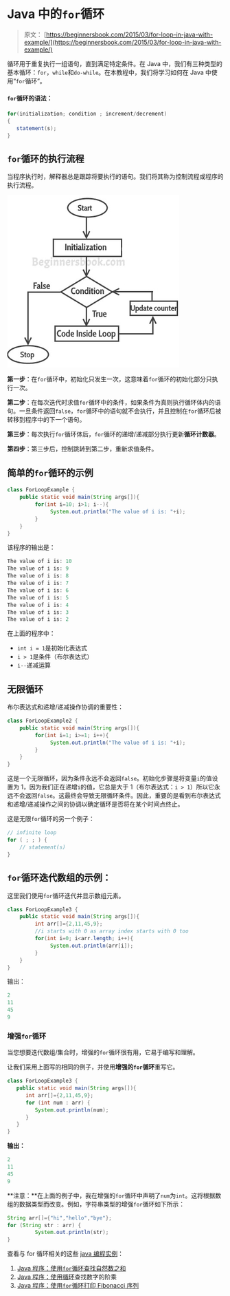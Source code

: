 # Java 中的`for`循环

> 原文： [https://beginnersbook.com/2015/03/for-loop-in-java-with-example/](https://beginnersbook.com/2015/03/for-loop-in-java-with-example/)

循环用于重复执行一组语句，直到满足特定条件。在 Java 中，我们有三种类型的基本循环：`for`，`while`和`do-while`。在本教程中，我们将学习如何在 Java 中使用“`for`循环”。

#### `for`循环的语法：

```java
for(initialization; condition ; increment/decrement)
{
   statement(s);
}
```

## `for`循环的执行流程

当程序执行时，解释器总是跟踪将要执行的语句。我们将其称为控制流程或程序的执行流程。

![for loop Java](img/9572bc7b0cc6c51468311908d38ba1b8.jpg)

**第一步**：在`for`循环中，初始化只发生一次，这意味着`for`循环的初始化部分只执行一次。

**第二步**：在每次迭代时求值`for`循环中的条件，如果条件为真则执行循环体内的语句。一旦条件返回`false`，`for`循环中的语句就不会执行，并且控制在`for`循环后被转移到程序中的下一个语句。

**第三步**：每次执行`for`循环体后，`for`循环的递增/递减部分执行更新**循环计数器**。

**第四步**：第三步后，控制跳转到第二步，重新求值条件。

## 简单的`for`循环的示例

```java
class ForLoopExample {
    public static void main(String args[]){
         for(int i=10; i>1; i--){
              System.out.println("The value of i is: "+i);
         }
    }
}
```

该程序的输出是：

```java
The value of i is: 10
The value of i is: 9
The value of i is: 8
The value of i is: 7
The value of i is: 6
The value of i is: 5
The value of i is: 4
The value of i is: 3
The value of i is: 2
```

在上面的程序中：

+   `int i = 1`是初始化表达式
+   `i > 1`是条件（布尔表达式）
+   `i--`递减运算

## 无限循环

布尔表达式和递增/递减操作协调的重要性：

```java
class ForLoopExample2 {
    public static void main(String args[]){
         for(int i=1; i>=1; i++){
              System.out.println("The value of i is: "+i);
         }
    }
}
```

这是一个无限循环，因为条件永远不会返回`false`。初始化步骤是将变量`i`的值设置为 1，因为我们正在递增`i`的值，它总是大于 1（布尔表达式：`i > 1`）所以它永远不会返回`false`。这最终会导致无限循环条件。因此，重要的是看到布尔表达式和递增/递减操作之间的协调以确定循环是否将在某个时间点终止。

这是无限`for`循环的另一个例子：

```java
// infinite loop
for ( ; ; ) {
    // statement(s)
}
```

## `for`循环迭代数组的示例：

这里我们使用`for`循环迭代并显示数组元素。

```java
class ForLoopExample3 {
    public static void main(String args[]){
         int arr[]={2,11,45,9};
         //i starts with 0 as array index starts with 0 too
         for(int i=0; i<arr.length; i++){
              System.out.println(arr[i]);
         }
    }
}
```

输出：

```java
2
11
45
9
```

### 增强`for`循环

当您想要迭代数组/集合时，增强的`for`循环很有用，它易于编写和理解。

让我们采用上面写的相同的例子，并使用**增强的`for`循环**重写它。

```java
class ForLoopExample3 {
   public static void main(String args[]){
      int arr[]={2,11,45,9};
      for (int num : arr) {
         System.out.println(num);
      }
   }
}
```

**输出：**

```java
2
11
45
9
```

**注意：**在上面的例子中，我在增强的`for`循环中声明了`num`为`int`。这将根据数组的数据类型而改变。例如，字符串类型的增强`for`循环如下所示：

```java
String arr[]={"hi","hello","bye"};
for (String str : arr) {
         System.out.println(str);
}
```

查看与 for 循环相关的这些 [java 编程实例](https://beginnersbook.com/2017/09/java-examples/)：

1.  [Java 程序：使用`for`循环查找自然数之和](https://beginnersbook.com/2017/09/java-program-to-find-sum-of-natural-numbers/)
2.  [Java 程序：使用循环](https://beginnersbook.com/2017/09/java-program-to-find-factorial-using-for-and-while-loop/)查找数字的阶乘
3.  [Java 程序：使用`for`循环打印 Fibonacci 序列](https://beginnersbook.com/2017/09/java-program-to-display-fibonacci-series-using-loops/)